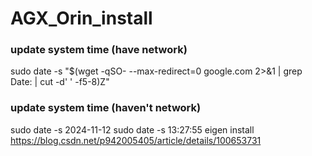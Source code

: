 # AGX_Orin_install
### update system time (have network)
sudo date -s "$(wget -qSO- --max-redirect=0 google.com 2>&1 | grep Date: | cut -d' ' -f5-8)Z"


### update system time (haven't network)
sudo date -s 2024-11-12
sudo date -s 13:27:55
eigen install 
https://blog.csdn.net/p942005405/article/details/100653731
